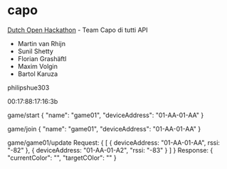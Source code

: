 capo
====

[Dutch Open Hackathon](http://www.dutchopenhackathon.com/en) - Team Capo di tutti API

* Martin van Rhijn
* Sunil Shetty
* Florian Grashäftl
* Maxim Volgin
* Bartol Karuza

philipshue303

00:17:88:17:16:3b


game/start
{
    "name": "game01",
    "deviceAddress": "01-AA-01-AA"
}

game/join
{
    "name": "game01",
    "deviceAddress": "01-AA-01-AA"
}


game/game01/update
Request:
{
    [
        {
            deviceAddress: "01-AA-01-AA",
            rssi: "-82"
        },
        {
            deviceAddress: "01-AA-01-A2",
            "rssi: "-83"
        }
    ]
}
Response:
{
    "currentColor": "",
    "targetCOlor": ""
}